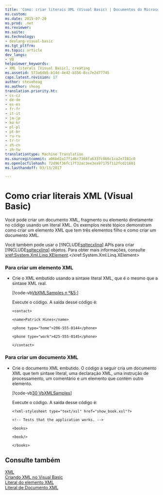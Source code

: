 ```yaml
---
title: 'Como: criar literais XML (Visual Basic) | Documentos do Microsoft'
ms.custom: 
ms.date: 2015-07-20
ms.prod: .net
ms.reviewer: 
ms.suite: 
ms.technology:
- devlang-visual-basic
ms.tgt_pltfrm: 
ms.topic: article
dev_langs:
- VB
helpviewer_keywords:
- XML literals [Visual Basic], creating
ms.assetid: 573a6db5-b14d-4e42-b356-8cc7e2d77745
caps.latest.revision: 17
author: stevehoag
ms.author: shoag
translation.priority.ht:
- cs-cz
- de-de
- es-es
- fr-fr
- it-it
- ja-jp
- ko-kr
- pl-pl
- pt-br
- ru-ru
- tr-tr
- zh-cn
- zh-tw
translationtype: Machine Translation
ms.sourcegitcommit: a06bd2a17f1d6c7308fa6337c866c1ca2e7281c0
ms.openlocfilehash: 72d96f36fc17f32ac3ee3ea97175f112fcd21681
ms.lasthandoff: 03/13/2017

---
```

# <a name="how-to-create-xml-literals-visual-basic"></a>Como criar literais XML (Visual Basic)
Você pode criar um documento XML, fragmento ou elemento diretamente no código usando um literal XML. Os exemplos neste tópico demonstram como criar um elemento XML que tem três elementos filho e como criar um documento XML.  
  
 Você também pode usar o [!INCLUDE[sqltecxlinq](../../../../csharp/programming-guide/concepts/linq/includes/sqltecxlinq_md.md)] APIs para criar [!INCLUDE[sqltecxlinq](../../../../csharp/programming-guide/concepts/linq/includes/sqltecxlinq_md.md)] objetos. Para obter mais informações, consulte <xref:System.Xml.Linq.XElement>.</xref:System.Xml.Linq.XElement>  
  
### <a name="to-create-an-xml-element"></a>Para criar um elemento XML  
  
-   Crie o XML embutido usando a sintaxe literal XML, que é o mesmo que a sintaxe XML real.  
  
     [!code-vb[VbXMLSamples n º&5;](../../../../visual-basic/language-reference/operators/codesnippet/VisualBasic/how-to-create-xml-literals_1.vb)]  
  
     Execute o código. A saída desse código é:  
  
     `<contact>`  
  
     `<name>Patrick Hines</name>`  
  
     `<phone type="home">206-555-0144</phone>`  
  
     `<phone type="work">425-555-0145</phone>`  
  
     `</contact>`  
  
### <a name="to-create-an-xml-document"></a>Para criar um documento XML  
  
-   Crie o documento XML embutido. O código a seguir cria um documento XML que tem sintaxe literal, uma declaração XML, uma instrução de processamento, um comentário e um elemento que contém outro elemento.  
  
     [!code-vb[30 VbXMLSamples](../../../../visual-basic/language-reference/operators/codesnippet/VisualBasic/how-to-create-xml-literals_2.vb)]  
  
     Execute o código. A saída desse código é:  
  
     `<?xml-stylesheet type="text/xsl" href="show_book.xsl"?>`  
  
     `<!-- Tests that the application works. -->`  
  
     `<books>`  
  
     `<book/>`  
  
     `</books>`  
  
## <a name="see-also"></a>Consulte também  
 [XML](../../../../visual-basic/programming-guide/language-features/xml/index.md)   
 [Criando XML no Visual Basic](../../../../visual-basic/programming-guide/language-features/xml/creating-xml.md)   
 [Literal do elemento XML](../../../../visual-basic/language-reference/xml-literals/xml-element-literal.md)   
 [Literal de Documento XML](../../../../visual-basic/language-reference/xml-literals/xml-document-literal.md)
